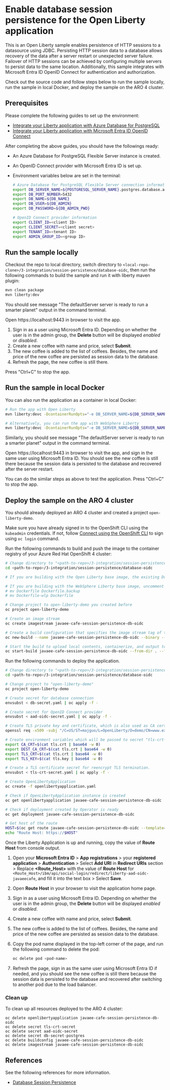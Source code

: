 # Enable database session persistence for the Open Liberty application

This is an Open Liberty sample enables persistence of HTTP sessions to a datasource using JDBC. Persisting HTTP session data to a database allows recovery of the data after a server restart or unexpected server failure. Failover of HTTP sessions can be achieved by configuring multiple servers to persist data to the same location. Additionally, this sample integrates with Microsoft Entra ID OpenID Connect for authentication and authorization.

Check out the source code and follow steps below to run the sample locally, run the sample in local Docker, and deploy the sample on the ARO 4 cluster.

## Prerequisites

Please complete the following guides to set up the environment:

* [Integrate your Liberty application with Azure Database for PostgreSQL](../../../guides/howto-integrate-azure-database-for-postgres.md)
* [Integrate your Liberty application with Microsoft Entra ID OpenID Connect](../../../guides/howto-integrate-aad-oidc.md)

After completing the above guides, you should have the followings ready:

* An Azure Database for PostgreSQL Flexible Server instance is created.
* An OpenID Connect provider with Microsoft Entra ID is set up.
* Environment variables below are set in the terminal:

  ```bash
  # Azure Database for PostgreSQL Flexible Server connection information
  export DB_SERVER_NAME=${POSTGRESQL_SERVER_NAME}.postgres.database.azure.com
  export DB_PORT_NUMBER=5432
  export DB_NAME=${DB_NAME}
  export DB_USER=${DB_ADMIN}
  export DB_PASSWORD=${DB_ADMIN_PWD}

  # OpenID Connect provider information
  export CLIENT_ID=<client ID>
  export CLIENT_SECRET=<client secret>
  export TENANT_ID=<tenant ID>
  export ADMIN_GROUP_ID=<group ID>
  ```

## Run the sample locally

Checkout the repo to local directory, switch directory to `<local-repo-clone>/3-integration/session-persistence/database-oidc`, then run the following commands to build the sample and run it with liberty maven plugin:

```bash
mvn clean package
mvn liberty:dev
```

You should see message "The defaultServer server is ready to run a smarter planet" output in the command terminal.

Open https://localhost:9443 in browser to visit the app.

1. Sign in as a user using Microsoft Entra ID. Depending on whether the user is in the admin group, the **Delete** button will be displayed *enabled* or *disabled*.
1. Create a new coffee with name and price, select **Submit**.
1. The new coffee is added to the list of coffees. Besides, the name and price of the new coffee are persisted as session data to the database.
1. Refresh the page, the new coffee is still there.

Press "Ctrl+C" to stop the app. 

## Run the sample in local Docker

You can also run the application as a container in local Docker:

```bash
# Run the app with Open Liberty
mvn liberty:devc -DcontainerRunOpts="-e DB_SERVER_NAME=${DB_SERVER_NAME} -e DB_PORT_NUMBER=${DB_PORT_NUMBER} -e DB_NAME=${DB_NAME} -e DB_USER=${DB_USER} -e DB_PASSWORD=${DB_PASSWORD} -e CLIENT_ID=${CLIENT_ID} -e CLIENT_SECRET=${CLIENT_SECRET} -e TENANT_ID=${TENANT_ID} -e ADMIN_GROUP_ID=${ADMIN_GROUP_ID}" -Dcontainerfile=Dockerfile

# Alternatively, you can run the app with WebSphere Liberty
mvn liberty:devc -DcontainerRunOpts="-e DB_SERVER_NAME=${DB_SERVER_NAME} -e DB_PORT_NUMBER=${DB_PORT_NUMBER} -e DB_NAME=${DB_NAME} -e DB_USER=${DB_USER} -e DB_PASSWORD=${DB_PASSWORD} -e CLIENT_ID=${CLIENT_ID} -e CLIENT_SECRET=${CLIENT_SECRET} -e TENANT_ID=${TENANT_ID} -e ADMIN_GROUP_ID=${ADMIN_GROUP_ID}" -Dcontainerfile=Dockerfile-wlp
```

Similarly, you should see message "The defaultServer server is ready to run a smarter planet" output in the command terminal.

Open https://localhost:9443 in browser to visit the app, and sign in the same user using Microsoft Entra ID. You should see the new coffee is still there because the session data is persisted to the database and recovered after the server restart.

You can do the similar steps as above to test the application.
Press "Ctrl+C" to stop the app.  

## Deploy the sample on the ARO 4 cluster

You should already deployed an ARO 4 cluster and created a project `open-liberty-demo`.

Make sure you have already signed in to the OpenShift CLI using the `kubeadmin` credentials. If not, follow [Connect using the OpenShift CLI](https://learn.microsoft.com/en-us/azure/openshift/tutorial-connect-cluster#connect-using-the-openshift-cli) to sign using `oc login` command.

Run the following commands to build and push the image to the container registry of your Azure Red Hat OpenShift 4 cluster:

```bash
# Change directory to "<path-to-repo>/3-integration/session-persistence/database-oidc"
cd <path-to-repo>/3-integration/session-persistence/database-oidc

# If you are building with the Open Liberty base image, the existing Dockerfile is ready for you

# If you are building with the WebSphere Liberty base image, uncomment and execute the following two commands to rename Dockerfile-wlp to Dockerfile
# mv Dockerfile Dockerfile.backup
# mv Dockerfile-wlp Dockerfile

# Change project to open-liberty-demo you created before
oc project open-liberty-demo

# Create an image stream
oc create imagestream javaee-cafe-session-persistence-db-oidc

# Create a build configuration that specifies the image stream tag of the build output
oc new-build --name javaee-cafe-session-persistence-db-oidc --binary --strategy docker --to javaee-cafe-session-persistence-db-oidc:1.0.0

# Start the build to upload local contents, containerize, and output to the image stream tag specified before
oc start-build javaee-cafe-session-persistence-db-oidc --from-dir . --follow
```

Run the following commands to deploy the application.

```bash
# Change directory to "<path-to-repo>/3-integration/session-persistence/database-oidc"
cd <path-to-repo>/3-integration/session-persistence/database-oidc

# Change project to "open-liberty-demo"
oc project open-liberty-demo

# Create secret for database connection
envsubst < db-secret.yaml | oc apply -f -

# Create secret for OpenID Connect provider
envsubst < aad-oidc-secret.yaml | oc apply -f -

# Create TLS private key and certificate, which is also used as CA certificate for testing purpose
openssl req -x509 -subj "/C=US/ST=majguo/L=OpenLiberty/O=demo/CN=www.example.com" -sha256 -nodes -days 365 -newkey rsa:2048 -keyout tls.key -out tls.crt

# Create environment variables which will be passed to secret "tls-crt-secret"
export CA_CRT=$(cat tls.crt | base64 -w 0)
export DEST_CA_CRT=$(cat tls.crt | base64 -w 0)
export TLS_CRT=$(cat tls.crt | base64 -w 0)
export TLS_KEY=$(cat tls.key | base64 -w 0)

# Create a TLS certificate secret for reencrypt TLS termination.
envsubst < tls-crt-secret.yaml | oc apply -f -

# Create OpenLibertyApplication
oc create -f openlibertyapplication.yaml

# Check if OpenLibertyApplication instance is created
oc get openlibertyapplication javaee-cafe-session-persistence-db-oidc

# Check if deployment created by Operator is ready
oc get deployment javaee-cafe-session-persistence-db-oidc

# Get host of the route
HOST=$(oc get route javaee-cafe-session-persistence-db-oidc --template='{{ .spec.host }}')
echo "Route Host: https://$HOST"
```

Once the Liberty Application is up and running, copy the value of **Route Host** from console output.

1. Open your **Microsoft Entra ID** > **App registrations** > your **registered application** > **Authentication** > Select **Add URI** in **Redirect URIs** section > Replace **\<Route_Host>** with the value of **Route Host** for `<Route_Host>/ibm/api/social-login/redirect/liberty-aad-oidc-javaeecafe`, and fill it into the text box > Select **Save**.
1. Open **Route Host** in your browser to visit the application home page.
1. Sign in as a user using Microsoft Entra ID. Depending on whether the user is in the admin group, the **Delete** button will be displayed *enabled* or *disabled*.
1. Create a new coffee with name and price, select **Submit**.
1. The new coffee is added to the list of coffees. Besides, the name and price of the new coffee are persisted as session data to the database.
1. Copy the pod name displayed in the top-left corner of the page, and run the following command to delete the pod:

   ```bash
   oc delete pod <pod-name>
   ```

1. Refresh the page, sign in as the same user using Microsoft Entra ID if needed, and you should see the new coffee is still there because the session data is persisted to the database and recovered after switching to another pod due to the load balancer.

### Clean up

To clean up all resources deployed to the ARO 4 cluster:

```
oc delete openlibertyapplication javaee-cafe-session-persistence-db-oidc
oc delete secret tls-crt-secret
oc delete secret aad-oidc-secret
oc delete secret db-secret-postgres
oc delete buildconfig javaee-cafe-session-persistence-db-oidc
oc delete imagestream javaee-cafe-session-persistence-db-oidc
```

## References

See the following references for more information.

* [Database Session Persistence](https://openliberty.io/docs/latest/reference/feature/sessionDatabase-1.0.html)
